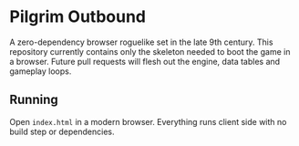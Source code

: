 # Pilgrim Outbound

A zero-dependency browser roguelike set in the late 9th century. This repository currently contains only the skeleton needed to boot the game in a browser. Future pull requests will flesh out the engine, data tables and gameplay loops.

## Running

Open `index.html` in a modern browser. Everything runs client side with no build step or dependencies.
